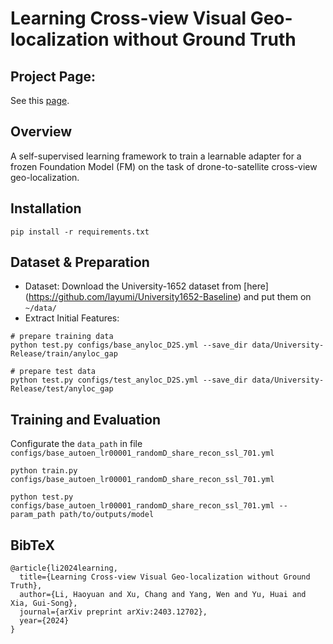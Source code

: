 # Learning Cross-view Visual Geo-localization without Ground Truth


## Project Page:
See this [page](https://collebt.github.io/EM-CVGL).

## Overview
A self-supervised learning framework to train a learnable adapter for a frozen Foundation Model (FM) on the task of drone-to-satellite cross-view geo-localization.


## Installation

```
pip install -r requirements.txt
```

## Dataset & Preparation

- Dataset: Download the University-1652 dataset from [here] (https://github.com/layumi/University1652-Baseline) and put them on `~/data/`
- Extract Initial Features: 
```
# prepare training data
python test.py configs/base_anyloc_D2S.yml --save_dir data/University-Release/train/anyloc_gap

# prepare test data 
python test.py configs/test_anyloc_D2S.yml --save_dir data/University-Release/test/anyloc_gap 
```



## Training and Evaluation

Configurate the `data_path` in file `configs/base_autoen_lr00001_randomD_share_recon_ssl_701.yml`

```
python train.py configs/base_autoen_lr00001_randomD_share_recon_ssl_701.yml
```
```
python test.py configs/base_autoen_lr00001_randomD_share_recon_ssl_701.yml --param_path path/to/outputs/model
```



## BibTeX
```
@article{li2024learning,
  title={Learning Cross-view Visual Geo-localization without Ground Truth},
  author={Li, Haoyuan and Xu, Chang and Yang, Wen and Yu, Huai and Xia, Gui-Song},
  journal={arXiv preprint arXiv:2403.12702},
  year={2024}
}
```

